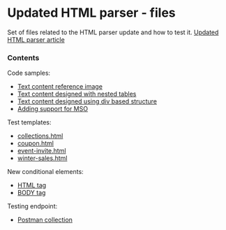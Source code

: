 # Updated HTML parser - files
Set of files related to the HTML parser update and how to test it.
[Updated HTML parser article](http://help.beefree.io/hc/en-us/articles/115001396345-Updated-HTML-parser?flash_digest=ae79cc84da41cf7ffae161b2afa1736c98c2119a)

### Contents
Code samples:
* [Text content reference image](https://github.com/BEE-Plugin/Updated-HTML-parser_files/blob/master/simple_text_block.png)
* [Text content designed with nested tables](https://github.com/BEE-Plugin/Updated-HTML-parser_files/blob/master/html_code_table_parser.txt)
* [Text content designed using div based structure](https://github.com/BEE-Plugin/Updated-HTML-parser_files/blob/master/html_code_div_parser.txt)
* [Adding support for MSO](https://github.com/BEE-Plugin/Updated-HTML-parser_files/blob/master/html_code_div_parser_mso.txt)

Test templates:
* [collections.html](https://github.com/BEE-Plugin/Updated-HTML-parser_files/blob/master/collections.html)
* [coupon.html](https://github.com/BEE-Plugin/Updated-HTML-parser_files/blob/master/coupon.html)
* [event-invite.html](https://github.com/BEE-Plugin/Updated-HTML-parser_files/blob/master/event-invite.html)
* [winter-sales.html](https://github.com/BEE-Plugin/Updated-HTML-parser_files/blob/master/winter-sales.html)

New conditional elements:
* [HTML tag](https://github.com/BEE-Plugin/Updated-HTML-parser_files/blob/master/html_tag_code.txt)
* [BODY tag](https://github.com/BEE-Plugin/Updated-HTML-parser_files/blob/master/body_tag_code.txt)

Testing endpoint:
* [Postman collection](https://github.com/BEE-Plugin/Updated-HTML-parser_files/blob/master/Parser_Beta_testing.postman_collection)
